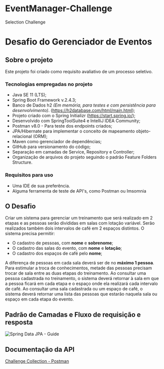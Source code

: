 # EventManager-Challenge
Selection Challenge

# Desafio do Gerenciador de Eventos
## Sobre o projeto

Este projeto foi criado como requisito avaliativo de um processo seletivo.

### Tecnologias empregadas no projeto

- Java SE 11 (LTS);
- Spring Boot Framework v.2.4.3;
- Banco de Dados h2 *(Em memória, para testes e com persistência para desenvolvimento)*. (https://h2database.com/html/main.html);
- Projeto criado com o Spring Initializr (https://start.spring.io/);
- Desenvolvido com SpringToolSuite4 e IntelliJ IDEA Community;
- Postman v8.0 - Para teste dos endpoints criados;
- JPA/Hibernate para implementar o conceito de mapeamento objeto-relacional (ORM);
- Maven como gerenciador de dependências;
- GitHub para versionamento do código;
- Separação em camadas de Service, Repository e Controller;
- Organização de arquivos do projeto seguindo o padrão Feature Folders Structure.

### Requisitos para uso
- Uma IDE de sua preferência.
- Alguma ferramenta de teste de API's, como Postman ou Imsomnia

## O Desafio

Criar um sistema para gerenciar um treinamento que será realizado em 2 etapas e as pessoas serão divididas em salas com lotação variável. Serão realizados também dois intervalos de café em 2 espaços distintos. O sistema precisa permitir:

- O cadastro de pessoas, com **nome** e **sobrenome**;
- O cadastro das salas do evento, com **nome** e **lotação**;
- O cadastro dos espaços de café pelo **nome**;

A diferença de pessoas em cada sala deverá ser de no **máximo 1 pessoa**. Para estimular a troca de conhecimentos, metade das pessoas precisam trocar de sala entre as duas etapas do treinamento.
Ao consultar uma pessoa cadastrada no treinamento, o sistema deverá retornar à sala em que a pessoa ficará em cada etapa e o espaço onde ela realizará cada intervalo de café.
Ao consultar uma sala cadastrada ou um espaço de café, o sistema deverá retornar uma lista das pessoas que estarão naquela sala ou espaço em cada etapa do evento.

## Padrão de Camadas e Fluxo de requisição e resposta

![Spring Data JPA - Guide](https://s3.amazonaws.com/stackabuse/media/guide-spring-data-jpa-2.png)
## Documentação da API
[Challenge Collection - Postman](https://documenter.getpostman.com/view/12402887/TWDdiDTv)
